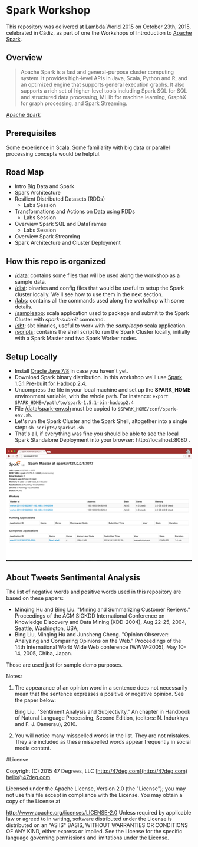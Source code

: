 # Spark Workshop

This repository was delivered at [Lambda World 2015](http://www.lambda.world/) on October 23th, 2015, celebrated in Cádiz, as part of one the Workshops of Introduction to [Apache Spark](http://spark.apache.org/).

## Overview

>Apache Spark is a fast and general-purpose cluster computing system. It provides high-level APIs in Java, Scala, Python and R, and an optimized engine that supports general execution graphs. It also supports a rich set of higher-level tools including Spark SQL for SQL and structured data processing, MLlib for machine learning, GraphX for graph processing, and Spark Streaming.

[Apache Spark](http://spark.apache.org/)

## Prerequisites

Some experience in Scala. Some familiarity with big data or parallel processing concepts would be helpful.

## Road Map

* Intro Big Data and Spark
* Spark Architecture
* Resilient Distributed Datasets (RDDs)
	* Labs Session
* Transformations and Actions on Data using RDDs
	* Labs Session
* Overview Spark SQL and DataFrames
	* Labs Session
* Overview Spark Streaming
* Spark Architecture and Cluster Deployment

## How this repo is organized

* [/data](./data): contains some files that will be used along the workshop as a sample data.
* [/dist](./dist): binaries and config files that would be useful to setup the Spark cluster locally. We'll see how to use them in the next section.
* [/labs](./labs): contains all the commands used along the workshop with some details.
* [/sampleapp](./sampleapp): scala application used to package and submit to the Spark Cluster with _spark-submit_ command.
* [/sbt](./sbt): sbt binaries, useful to work with the *sampleapp* scala application.
* [/scripts](./scripts): contains the shell script to run the Spark Cluster locally, initially with a Spark Master and two Spark Worker nodes.

## Setup Locally

* Install [Oracle Java 7/8](https://www.oracle.com/java/index.html) in case you haven't yet.
* Download Spark binary distribution. In this workshop we'll use [Spark 1.5.1 Pre-built for Hadoop 2.4](http://d3kbcqa49mib13.cloudfront.net/spark-1.5.1-bin-hadoop2.4.tgz).
* Uncompress the file in your local machine and set up the **SPARK_HOME** environment variable, with the whole path. For instance:
    `export SPARK_HOME=/path/to/spark-1.5.1-bin-hadoop2.4`
* File [/data/spark-env.sh](./dist/spark-env.sh) must be copied to `$SPARK_HOME/conf/spark-env.sh`.
* Let's run the Spark Cluster and the Spark Shell, altogether into a single step:
    `sh scripts/sparkws.sh`
* That's all, if everything was fine you should be able to see the local Spark Standalone Deployment into your browser: http://localhost:8080 .

![" "](./dist/standalone.png "Spark Standalone Deployment")

## About Tweets Sentimental Analysis

The list of negative words and positive words used in this repository are based on these papers:

- Minqing Hu and Bing Liu. "Mining and Summarizing Customer Reviews."
      Proceedings of the ACM SIGKDD International Conference on Knowledge
      Discovery and Data Mining (KDD-2004), Aug 22-25, 2004, Seattle,
      Washington, USA,
- Bing Liu, Minqing Hu and Junsheng Cheng. "Opinion Observer: Analyzing
      and Comparing Opinions on the Web." Proceedings of the 14th
      International World Wide Web conference (WWW-2005), May 10-14,
      2005, Chiba, Japan.

Those are used just for sample demo purposes.

Notes:

1. The appearance of an opinion word in a sentence does not necessarily
  mean that the sentence expresses a positive or negative opinion.
  See the paper below:

	Bing Liu. "Sentiment Analysis and Subjectivity." An chapter in
  	Handbook of Natural Language Processing, Second Edition,
 	(editors: N. Indurkhya and F. J. Damerau), 2010.
2. You will notice many misspelled words in the list. They are not
  mistakes. They are included as these misspelled words appear
  frequently in social media content.

#License

Copyright (C) 2015 47 Degrees, LLC [http://47deg.com](http://47deg.com) [hello@47deg.com](mailto:hello@47deg.com)

Licensed under the Apache License, Version 2.0 (the "License"); you may not use this file except in compliance with the License. You may obtain a copy of the License at

http://www.apache.org/licenses/LICENSE-2.0 Unless required by applicable law or agreed to in writing, software distributed under the License is distributed on an "AS IS" BASIS, WITHOUT WARRANTIES OR CONDITIONS OF ANY KIND, either express or implied. See the License for the specific language governing permissions and limitations under the License.
